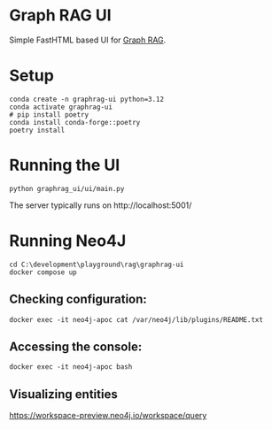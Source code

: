 # Graph RAG UI

Simple FastHTML based UI for [Graph RAG](https://github.com/microsoft/graphrag).

# Setup

```
conda create -n graphrag-ui python=3.12
conda activate graphrag-ui
# pip install poetry
conda install conda-forge::poetry
poetry install
```

# Running the UI

```
python graphrag_ui/ui/main.py
```

The server typically runs on http://localhost:5001/


# Running Neo4J

```
cd C:\development\playground\rag\graphrag-ui
docker compose up
```

## Checking configuration:

```
docker exec -it neo4j-apoc cat /var/neo4j/lib/plugins/README.txt
```

## Accessing the console:
```
docker exec -it neo4j-apoc bash
```

## Visualizing entities

https://workspace-preview.neo4j.io/workspace/query